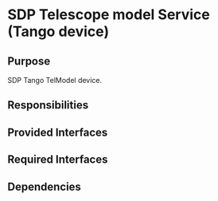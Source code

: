 # SDP Telescope model Service (Tango device) 

## Purpose

SDP Tango TelModel device. 

## Responsibilities

## Provided Interfaces

## Required Interfaces

## Dependencies
